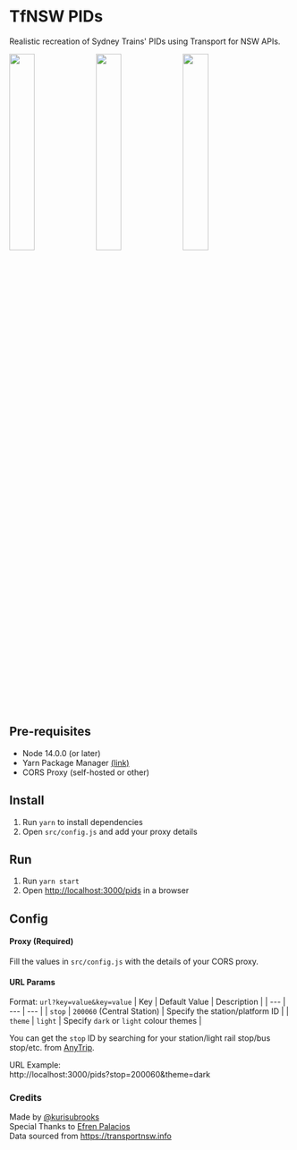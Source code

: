 # TfNSW PIDs
Realistic recreation of Sydney Trains' PIDs using Transport for NSW APIs.

<img src="https://user-images.githubusercontent.com/6291467/133553294-33cb914b-e9c5-4b7b-881a-f49585b44d0c.png" width="30%"> <img src="https://user-images.githubusercontent.com/6291467/133553301-12294b3b-66d9-4e82-b64f-b1951b2552e7.png" width="30%"> <img src="https://user-images.githubusercontent.com/6291467/133553411-dc467fe4-495a-4119-9727-3fadcbd1b1fe.png" width="30%">

## Pre-requisites
- Node 14.0.0 (or later)
- Yarn Package Manager [(link)](https://yarnpkg.com/)
- CORS Proxy (self-hosted or other)

## Install
1. Run `yarn` to install dependencies
2. Open `src/config.js` and add your proxy details

## Run
1. Run `yarn start`
2. Open [http://localhost:3000/pids](http://localhost:3000/pids) in a browser

## Config
#### Proxy (Required)
Fill the values in `src/config.js` with the details of your CORS proxy.

#### URL Params
Format: `url?key=value&key=value`
| Key | Default Value | Description |
| --- | --- | --- |
| `stop` | `200060` (Central Station) | Specify the station/platform ID |
| `theme` | `light` |  Specify `dark` or `light` colour themes |

You can get the `stop` ID by searching for your station/light rail stop/bus stop/etc. from [AnyTrip](https://anytrip.com.au/).

URL Example:  
http://localhost:3000/pids?stop=200060&theme=dark

### Credits
Made by [@kurisubrooks](https://kurisubrooks.com/)  
Special Thanks to [Efren Palacios](https://efrenpalacios.dev/)  
Data sourced from https://transportnsw.info
